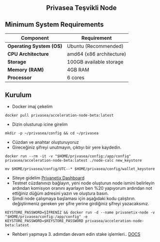 <h2 align=center>Privasea Teşvikli Node</h2>

## Minimum System Requirements

| **Component**             | **Requirement**                     |
|---------------------------|-------------------------------------|
| **Operating System (OS)** | Ubuntu (Recommended)                |
| **CPU Architecture**      | amd64 (x86 architecture)            |
| **Storage**               | 100GB available storage             |
| **Memory (RAM)**          | 4GB RAM                             |
| **Processor**             | 6 cores                             |

## Kurulum
- Docker imaj çekelim
```
docker pull privasea/acceleration-node-beta:latest
```
- Dizin olusturup icine girelim
```
mkdir -p ~/privasea/config && cd ~/privasea
```
- Cüzdan ve anahtar oluşturuyoruz
- Gireceğiniz şifreyi unutmayın, çıktıyı bir yere kaydedin.
```
docker run --rm -it -v "$HOME/privasea/config:/app/config" privasea/acceleration-node-beta:latest ./node-calc new_keystore
```
```
mv $HOME/privasea/config/UTC--* $HOME/privasea/config/wallet_keystore
```
- Siteye gidelim [Privanetix Dashboard](https://deepsea-beta.privasea.ai/privanetixNode)
- Testnet cüzdanınızı bağlayın, yeni node oluşturun node ismini belirleyin ardından komisyon oranını ayarlayın ben %20 yapıyorum ardından not ettiğiniz düğüm adresini yazın ve oluştura basın.
- Şimdi node çalışmaya başlaması için aşağıdaki kodu çalıştırın. değiştirmeniz gereken yer şifre yerine girdiğiniz şifreyi yazacaksınız.
```
KEYSTORE_PASSWORD=ŞİFRENİZ && docker run -d --name privanetix-node -v "$HOME/privasea/config:/app/config" -e KEYSTORE_PASSWORD=$KEYSTORE_PASSWORD privasea/acceleration-node-beta:latest
```
- Rehberi yapmaya 3. adımdan devam edin stake işlemleri.. [DOCS](https://www.privasea.ai/privanetix-node)
